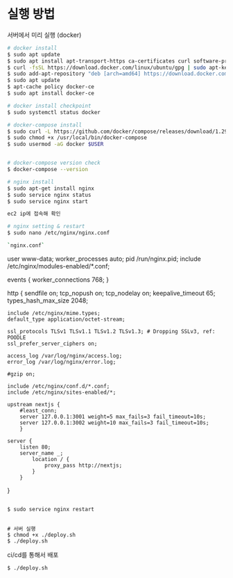 # 실행 방법

서버에서 미리 실행 (docker)

```bash
# docker install
$ sudo apt update
$ sudo apt install apt-transport-https ca-certificates curl software-properties-common
$ curl -fsSL https://download.docker.com/linux/ubuntu/gpg | sudo apt-key add -
$ sudo add-apt-repository "deb [arch=amd64] https://download.docker.com/linux/ubuntu bionic stable"
$ sudo apt update
$ apt-cache policy docker-ce
$ sudo apt install docker-ce

# docker install checkpoint
$ sudo systemctl status docker

# docker-compose install
$ sudo curl -L https://github.com/docker/compose/releases/download/1.29.2/docker-compose-`uname -s`-`uname -m` -o /usr/local/bin/docker-compose
$ sudo chmod +x /usr/local/bin/docker-compose
$ sudo usermod -aG docker $USER


# docker-compose version check
$ docker-compose --version

# nginx install
$ sudo apt-get install nginx
$ sudo service nginx status
$ sudo service nginx start

ec2 ip에 접속해 확인

# nginx setting & restart
$ sudo nano /etc/nginx/nginx.conf

`nginx.conf`
```
user www-data;
worker_processes auto;
pid /run/nginx.pid;
include /etc/nginx/modules-enabled/*.conf;

events {
	worker_connections 768;
}

http {
	sendfile on;
	tcp_nopush on;
	tcp_nodelay on;
	keepalive_timeout 65;
	types_hash_max_size 2048;

	include /etc/nginx/mime.types;
	default_type application/octet-stream;

	ssl_protocols TLSv1 TLSv1.1 TLSv1.2 TLSv1.3; # Dropping SSLv3, ref: POODLE
	ssl_prefer_server_ciphers on;

	access_log /var/log/nginx/access.log;
	error_log /var/log/nginx/error.log;

	#gzip on;

	include /etc/nginx/conf.d/*.conf;
	include /etc/nginx/sites-enabled/*;

	upstream nextjs {
        #least_conn;
        server 127.0.0.1:3001 weight=5 max_fails=3 fail_timeout=10s;
        server 127.0.0.1:3002 weight=10 max_fails=3 fail_timeout=10s;
        }

	server {
        listen 80;
        server_name _;
            location / {
                proxy_pass http://nextjs;
            }
        }
}
```

$ sudo service nginx restart


# 서버 실행
$ chmod +x ./deploy.sh
$ ./deploy.sh
```

ci/cd를 통해서 배포

```bash
$ ./deploy.sh
```
